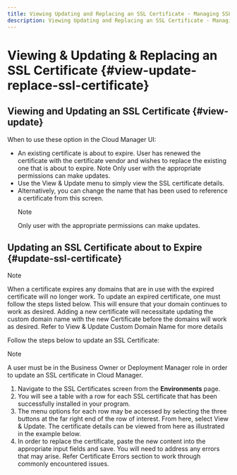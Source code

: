 ```yaml
---
title: Viewing Updating and Replacing an SSL Certificate - Managing SSL 
description: Viewing Updating and Replacing an SSL Certificate - Managing SSL Certificates
---
```


# Viewing & Updating & Replacing an SSL Certificate  {#view-update-replace-ssl-certificate}

## Viewing and Updating an SSL Certificate {#view-update}

When to use these option in the Cloud Manager UI:

* An existing certificate is about to expire. User has renewed the certificate with the certificate vendor and wishes to replace the existing one that is about to expire. Note Only user with the appropriate permissions can make updates.
* Use the View & Update menu to simply view the SSL certificate details.
* Alternatively, you can change the name that has been used to reference a certificate from this screen. 
   >[!NOTE]
   >Only user with the appropriate permissions can make updates.


## Updating an SSL Certificate about to Expire {#update-ssl-certificate}


>[!NOTE]
>When a certificate expires any domains that are in use with the expired certificate will no longer work. To update an expired certificate, one must follow the steps listed below. This will ensure that your domain continues to work as desired. Adding a new certificate will necessitate updating the custom domain name with the new Certificate before the domains will work as desired. Refer to View & Update Custom Domain Name for more details

Follow the steps below to update an SSL Certificate:

>[!NOTE]
>A user must be in the Business Owner or Deployment Manager role in order to update an SSL certificate in Cloud Manager.

1. Navigate to the SSL Certificates screen from the **Environments** page.
1. You will see a table with a row for each SSL certificate that has been successfully installed in your program.
1. The menu options for each row may be accessed by selecting the three buttons at the far right end of the row of interest. From here, select View & Update. The certificate details can be viewed from here as illustrated in the example below.
1. In order to replace the certificate, paste the new content into the appropriate input fields and save. You will need to address any errors that may arise. Refer Certificate Errors section to work through commonly encountered issues.